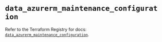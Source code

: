 # `data_azurerm_maintenance_configuration`

Refer to the Terraform Registry for docs: [`data_azurerm_maintenance_configuration`](https://registry.terraform.io/providers/hashicorp/azurerm/3.109.0/docs/data-sources/maintenance_configuration).
